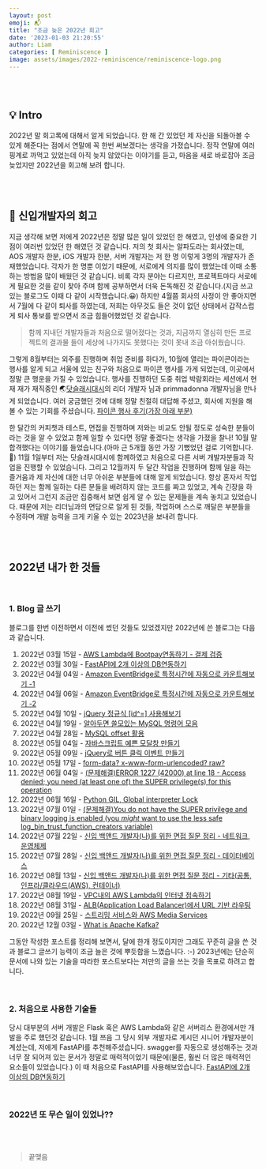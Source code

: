 ```yaml
---
layout: post
emoji: 📬
title: "조금 늦은 2022년 회고"
date: '2023-01-03 21:20:55'
author: Liam
categories: [ Reminiscence ]
image: assets/images/2022-reminiscence/reminiscence-logo.png
---
```


<br>
<br>

## 💡 Intro

2022년 말 회고록에 대해서 알게 되었습니다. 한 해 간 있었던 제 자신을 되돌아볼 수 있게 해준다는 점에서 연말에 꼭 한번 써보겠다는 생각을 가졌습니다. 정작 연말에 여러 핑계로 까먹고 있었는데 아직 늦지 않았다는 이야기를 듣고, 마음을 새로 바로잡아 조금 늦었지만 2022년을 회고해 보려 합니다.


<br>
<br>


## 🔎 신입개발자의 회고

지금 생각해 보면 저에게 2022년은 정말 많은 일이 있었던 한 해였고, 인생에 중요한 기점이 여러번 있었던 한 해였던 것 같습니다. 저의 첫 회사는 알파도라는 회사였는데, AOS 개발자 한분, iOS 개발자 한분, 서버 개발자는 저 한 명 이렇게 3명의 개발자가 존재했었습니다. 
각자가 한 명뿐 이었기 때문에, 서로에게 의지를 많이 했었는데 이때 소통하는 방법을 많이 배웠던 것 같습니다. 비록 각자 분야는 다르지만, 
프로젝트마다 서로에게 필요한 것을 같이 찾아 주며 함께 공부하면서 더욱 돈독해진 것 같습니다.(지금 쓰고 있는 블로그도 이때 다 같이 시작했습니다.😀)
하지만 4월쯤 회사의 사정이 안 좋아지면서 7월에 다 같이 퇴사를 하였는데, 저희는 아무것도 들은 것이 없던 상태에서 갑작스럽게 퇴사 통보를 받으면서 조금 힘들어했었던 것 같습니다. 

> 함께 지내던 개발자들과 처음으로 떨어졌다는 것과, 지금까지 열심히 만든 프로젝트의 결과물 들이 세상에 나가지도 못했다는 것이 못내 조금 아쉬웠습니다. 


그렇게 8월부터는 외주를 진행하며 취업 준비를 하다가, 10월에 열리는 파이콘이라는 행사를 알게 되고 서울에 있는 친구와 처음으로 파이콘 행사를 가게 되었는데, 이곳에서 정말 큰 행운을 가질 수 있었습니다.
행사를 진행하던 도중 취업 박람회라는 세션에서 현재 재가 재직중인 🌏[닷슬래시대시](https://www.dotslashdash.com/)의 리더 개발자 님과 primmadonna 개발자님을 만나게 되었습니다. 
여러 궁금했던 것에 대해 정말 친절히 대답해 주셨고, 회사에 지원을 해볼 수 있는 기회를 주셨습니다. [파이콘 행사 후기(가장 아래 부분)](https://liampoet.github.io/diary/)


한 달간의 커피챗과 테스트, 면접을 진행하며 저와는 비교도 안될 정도로 성숙한 분들이라는 것을 알 수 있었고 함께 일할 수 있다면 정말 좋겠다는 생각을 가졌을 찰나! 10월 말 합격했다는 이야기를 들었습니다.(아마 근 5개월 동안 가장 기뻤었던 걸로 기억합니다.👯)
11월 1일부터 저는 닷슬래시대시에 함께하였고 처음으로 다른 서버 개발자분들과 작업을 진행할 수 있었습니다. 그리고 12월까지 두 달간 작업을 진행하며 함께 일을 하는 즐거움과 제 자신에 대한 너무 아쉬운 부분들에 대해 알게 되었습니다. 
항상 혼자서 작업하던 저는 함께 일하는 다른 분들을 배려하지 않는 코드를 짜고 있었고, 계속 긴장을 하고 있어서 그런지 조금만 집중해서 보면 쉽게 알 수 있는 문제들을 계속 놓치고 있었습니다. 
때문에 저는 리더님과의 면담으로 알게 된 것들, 작업하며 스스로 깨달은 부분들을 수정하며 개발 능력을 크게 키울 수 있는 2023년을 보내려 합니다.

<br>
<br>

## 2022년 내가 한 것들

<br>

### 1. Blog 글 쓰기

블로그를 한번 이전하면서 이전에 썼던 것들도 있었겠지만 2022년에 쓴 블로그는 다음과 같습니다.

1. 2022년 03월 15일 - [AWS Lambda에 Bootpay연동하기 - 결제 검증](https://liampoet.github.io/lambda-bootpay/)
2. 2022년 03월 30일 - [FastAPI에 2개 이상의 DB연동하기](https://liampoet.github.io/fastapi-multipledb/)
3. 2022년 04월 04일 - [Amazon EventBridge로 특정시간에 자동으로 카운트해보기 -1](https://liampoet.github.io/lambda-cloudwatch1/)
4. 2022년 04월 06일 - [Amazon EventBridge로 특정시간에 자동으로 카운트해보기 -2](https://liampoet.github.io/lambda-cloudwatch2/)
4. 2022년 04월 10일 - [jQuery 정규식 [id^=] 사용해보기](https://liampoet.github.io/jquery-regex/)
5. 2022년 04월 19일 - [알아두면 쓸모있는 MySQL 명령어 모음](https://liampoet.github.io/mysql-command/)
6. 2022년 04월 28일 - [MySQL offset 활용](https://liampoet.github.io/mysql-offset/)
7. 2022년 05월 04일 - [자바스크립트 예쁜 모달창 만들기](https://liampoet.github.io/javascript-modal/)
8. 2022년 05월 09일 - [jQuery로 버튼 클릭 이벤트 만들기](https://liampoet.github.io/jquery-btn-event/)
9. 2022년 05월 17일 - [form-data? x-www-form-urlencoded? raw?](https://liampoet.github.io/content-type/)
10. 2022년 06월 04일 - [(문제해결)ERROR 1227 (42000) at line 18 - Access denied; you need (at least one of) the SUPER privilege(s) for this operation](https://liampoet.github.io/mysql-error1/)
11. 2022년 06월 16일 - [Python GIL, Global interpreter Lock](https://liampoet.github.io/python-gil/)
12. 2022년 07월 01일 - [(문제해결)You do not have the SUPER privilege and binary logging is enabled (you *might* want to use the less safe log_bin_trust_function_creators variable)](https://liampoet.github.io/mysql-error2/)
13. 2022년 07월 22일 - [신입 백앤드 개발자(나)를 위한 면접 질문 정리 - 네트워크, 운영체제](https://liampoet.github.io/interview1/)
14. 2022년 07월 28일 - [신입 백앤드 개발자(나)를 위한 면접 질문 정리 - 데이터베이스](https://liampoet.github.io/interview2/)
15. 2022년 08월 13일 - [신입 백앤드 개발자(나)를 위한 면접 질문 정리 - 기타(공통, 인프라/클라우드(AWS), 컨테이너)](https://liampoet.github.io/interview3/)
16. 2022년 08월 19일 - [VPC내의 AWS Lambda의 인터넷 접속하기](https://liampoet.github.io/lambda-nat/)
17. 2022년 08월 31일 - [ALB(Application Load Balancer)에서 URL 기반 라우팅](https://liampoet.github.io/alb/)
18. 2022년 09월 25일 - [스트리밍 서비스와 AWS Media Services](https://liampoet.github.io/streaming/)
19. 2022년 12월 03일 - [What is Apache Kafka?](https://liampoet.github.io/kafka/)

그동안 작성한 포스트를 정리해 보면서, 달에 한개 정도이지만 그래도 꾸준히 글을 쓴 것과 블로그 글쓰기 능력이 조금 늘은 것에 뿌듯함을 느꼈습니다. :-)
2023년에는 단순히 문서에 나와 있는 기술을 따라한 포스트보다는 저만의 글을 쓰는 것을 목표로 하려고 합니다.

<br>

### 2. 처음으로 사용한 기술들

당시 대부분의 서버 개발은 Flask 혹은 AWS Lambda와 같은 서버리스 환경에서만 개발을 주로 했던것 같습니다. 1월 쯔음 그 당시 외부 개발자로 계시던 시니어 개발자분이 계셨는데, 
저에게 FastAPI를 추천해주셨습니다. swagger를 자동으로 생성해주는 것과 너무 잘 되어져 있는 문서가 정말로 매력적이었기 때문에(물론, 훨씬 더 많은 매력적인 요소들이 있었습니다.) 
이 때 처음으로 FastAPI를 사용해보았습니다. 
[FastAPI에 2개 이상의 DB연동하기](https://liampoet.github.io/fastapi-multipledb/)

<br>

### 2022년 또 무슨 일이 있었나??

<br>
<br>


> 끝맺음


<br>
<br>

